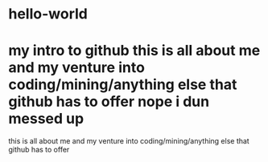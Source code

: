 # hello-world

my intro to github this is all about me and my venture into coding/mining/anything else that github has to offer
nope i dun messed up
=======
this is all about me and my venture into coding/mining/anything else that github has to offer
